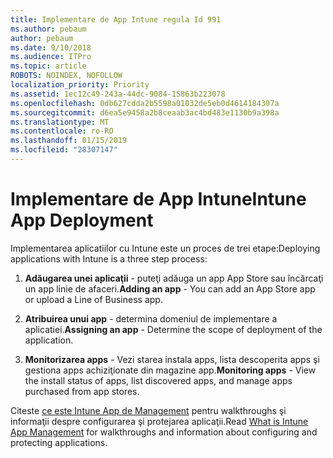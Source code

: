 ```yaml
---
title: Implementare de App Intune regula Id 991
ms.author: pebaum
author: pebaum
ms.date: 9/10/2018
ms.audience: ITPro
ms.topic: article
ROBOTS: NOINDEX, NOFOLLOW
localization_priority: Priority
ms.assetid: 1ec12c49-243a-44dc-9084-15863b223078
ms.openlocfilehash: 0db627cdda2b5598a01032de5eb0d4614184307a
ms.sourcegitcommit: d6ea5e9458a2b8ceaab3ac4bd483e1130b9a398a
ms.translationtype: MT
ms.contentlocale: ro-RO
ms.lasthandoff: 01/15/2019
ms.locfileid: "28307147"
---
```

# <a name="intune-app-deployment"></a><span data-ttu-id="80041-102">Implementare de App Intune</span><span class="sxs-lookup"><span data-stu-id="80041-102">Intune App Deployment</span></span>

<span data-ttu-id="80041-103">Implementarea aplicatiilor cu Intune este un proces de trei etape:</span><span class="sxs-lookup"><span data-stu-id="80041-103">Deploying applications with Intune is a three step process:</span></span>
  
1. <span data-ttu-id="80041-104">**Adăugarea unei aplicaţii** - puteţi adăuga un app App Store sau încărcaţi un app linie de afaceri.</span><span class="sxs-lookup"><span data-stu-id="80041-104">**Adding an app** - You can add an App Store app or upload a Line of Business app.</span></span> 
    
2. <span data-ttu-id="80041-105">**Atribuirea unui app** - determina domeniul de implementare a aplicatiei.</span><span class="sxs-lookup"><span data-stu-id="80041-105">**Assigning an app** - Determine the scope of deployment of the application.</span></span> 
    
3. <span data-ttu-id="80041-106">**Monitorizarea apps** - Vezi starea instala apps, lista descoperita apps şi gestiona apps achiziţionate din magazine app.</span><span class="sxs-lookup"><span data-stu-id="80041-106">**Monitoring apps** - View the install status of apps, list discovered apps, and manage apps purchased from app stores.</span></span> 
    
<span data-ttu-id="80041-107">Citeste [ce este Intune App de Management](https://docs.microsoft.com/intune/app-management) pentru walkthroughs şi informaţii despre configurarea şi protejarea aplicaţii.</span><span class="sxs-lookup"><span data-stu-id="80041-107">Read [What is Intune App Management](https://docs.microsoft.com/intune/app-management) for walkthroughs and information about configuring and protecting applications.</span></span> 
  

